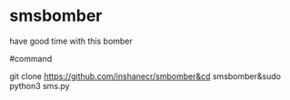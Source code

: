 # smsbomber


have good time with this bomber


#command 

git clone https://github.com/inshanecr/smbomber&cd smsbomber&sudo python3 sms.py

